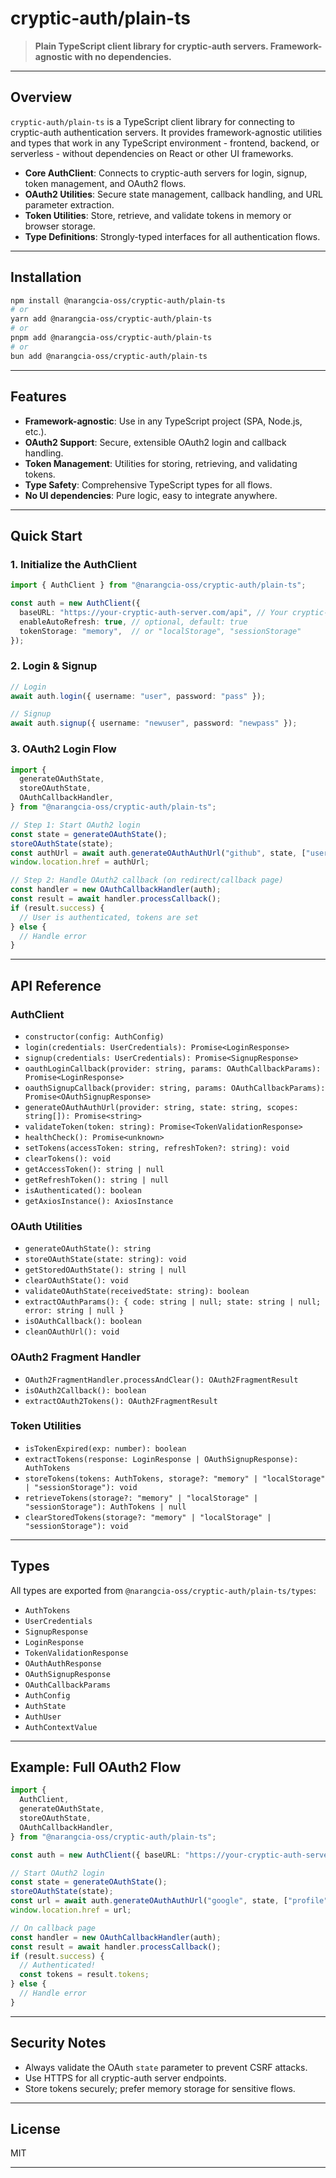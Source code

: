 # cryptic-auth/plain-ts

> **Plain TypeScript client library for cryptic-auth servers. Framework-agnostic with no dependencies.**

---

## Overview

`cryptic-auth/plain-ts` is a TypeScript client library for connecting to cryptic-auth authentication servers. It provides framework-agnostic utilities and types that work in any TypeScript environment - frontend, backend, or serverless - without dependencies on React or other UI frameworks.

- **Core AuthClient**: Connects to cryptic-auth servers for login, signup, token management, and OAuth2 flows.
- **OAuth2 Utilities**: Secure state management, callback handling, and URL parameter extraction.
- **Token Utilities**: Store, retrieve, and validate tokens in memory or browser storage.
- **Type Definitions**: Strongly-typed interfaces for all authentication flows.

---

## Installation

```bash
npm install @narangcia-oss/cryptic-auth/plain-ts
# or
yarn add @narangcia-oss/cryptic-auth/plain-ts
# or
pnpm add @narangcia-oss/cryptic-auth/plain-ts
# or
bun add @narangcia-oss/cryptic-auth/plain-ts
```

---

## Features

- **Framework-agnostic**: Use in any TypeScript project (SPA, Node.js, etc.).
- **OAuth2 Support**: Secure, extensible OAuth2 login and callback handling.
- **Token Management**: Utilities for storing, retrieving, and validating tokens.
- **Type Safety**: Comprehensive TypeScript types for all flows.
- **No UI dependencies**: Pure logic, easy to integrate anywhere.

---

## Quick Start

### 1. Initialize the AuthClient

```typescript
import { AuthClient } from "@narangcia-oss/cryptic-auth/plain-ts";

const auth = new AuthClient({
  baseURL: "https://your-cryptic-auth-server.com/api", // Your cryptic-auth server URL
  enableAutoRefresh: true, // optional, default: true
  tokenStorage: "memory",  // or "localStorage", "sessionStorage"
});
```

### 2. Login & Signup

```typescript
// Login
await auth.login({ username: "user", password: "pass" });

// Signup
await auth.signup({ username: "newuser", password: "newpass" });
```

### 3. OAuth2 Login Flow

```typescript
import {
  generateOAuthState,
  storeOAuthState,
  OAuthCallbackHandler,
} from "@narangcia-oss/cryptic-auth/plain-ts";

// Step 1: Start OAuth2 login
const state = generateOAuthState();
storeOAuthState(state);
const authUrl = await auth.generateOAuthAuthUrl("github", state, ["user:email"]);
window.location.href = authUrl;

// Step 2: Handle OAuth2 callback (on redirect/callback page)
const handler = new OAuthCallbackHandler(auth);
const result = await handler.processCallback();
if (result.success) {
  // User is authenticated, tokens are set
} else {
  // Handle error
}
```

---

## API Reference

### AuthClient

- `constructor(config: AuthConfig)`
- `login(credentials: UserCredentials): Promise<LoginResponse>`
- `signup(credentials: UserCredentials): Promise<SignupResponse>`
- `oauthLoginCallback(provider: string, params: OAuthCallbackParams): Promise<LoginResponse>`
- `oauthSignupCallback(provider: string, params: OAuthCallbackParams): Promise<OAuthSignupResponse>`
- `generateOAuthAuthUrl(provider: string, state: string, scopes: string[]): Promise<string>`
- `validateToken(token: string): Promise<TokenValidationResponse>`
- `healthCheck(): Promise<unknown>`
- `setTokens(accessToken: string, refreshToken?: string): void`
- `clearTokens(): void`
- `getAccessToken(): string | null`
- `getRefreshToken(): string | null`
- `isAuthenticated(): boolean`
- `getAxiosInstance(): AxiosInstance`

### OAuth Utilities

- `generateOAuthState(): string`
- `storeOAuthState(state: string): void`
- `getStoredOAuthState(): string | null`
- `clearOAuthState(): void`
- `validateOAuthState(receivedState: string): boolean`
- `extractOAuthParams(): { code: string | null; state: string | null; error: string | null }`
- `isOAuthCallback(): boolean`
- `cleanOAuthUrl(): void`

### OAuth2 Fragment Handler

- `OAuth2FragmentHandler.processAndClear(): OAuth2FragmentResult`
- `isOAuth2Callback(): boolean`
- `extractOAuth2Tokens(): OAuth2FragmentResult`

### Token Utilities

- `isTokenExpired(exp: number): boolean`
- `extractTokens(response: LoginResponse | OAuthSignupResponse): AuthTokens`
- `storeTokens(tokens: AuthTokens, storage?: "memory" | "localStorage" | "sessionStorage"): void`
- `retrieveTokens(storage?: "memory" | "localStorage" | "sessionStorage"): AuthTokens | null`
- `clearStoredTokens(storage?: "memory" | "localStorage" | "sessionStorage"): void`

---

## Types

All types are exported from `@narangcia-oss/cryptic-auth/plain-ts/types`:

- `AuthTokens`
- `UserCredentials`
- `SignupResponse`
- `LoginResponse`
- `TokenValidationResponse`
- `OAuthAuthResponse`
- `OAuthSignupResponse`
- `OAuthCallbackParams`
- `AuthConfig`
- `AuthState`
- `AuthUser`
- `AuthContextValue`

---

## Example: Full OAuth2 Flow

```typescript
import {
  AuthClient,
  generateOAuthState,
  storeOAuthState,
  OAuthCallbackHandler,
} from "@narangcia-oss/cryptic-auth/plain-ts";

const auth = new AuthClient({ baseURL: "https://your-cryptic-auth-server.com/api" });

// Start OAuth2 login
const state = generateOAuthState();
storeOAuthState(state);
const url = await auth.generateOAuthAuthUrl("google", state, ["profile", "email"]);
window.location.href = url;

// On callback page
const handler = new OAuthCallbackHandler(auth);
const result = await handler.processCallback();
if (result.success) {
  // Authenticated!
  const tokens = result.tokens;
} else {
  // Handle error
}
```

---

## Security Notes

- Always validate the OAuth `state` parameter to prevent CSRF attacks.
- Use HTTPS for all cryptic-auth server endpoints.
- Store tokens securely; prefer memory storage for sensitive flows.

---

## License

MIT

---
